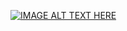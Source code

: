 
[![IMAGE ALT TEXT HERE](https://img.youtube.com/vi/jU7_ODJ6f_M/0.jpg)](https://youtu.be/jU7_ODJ6f_M)

